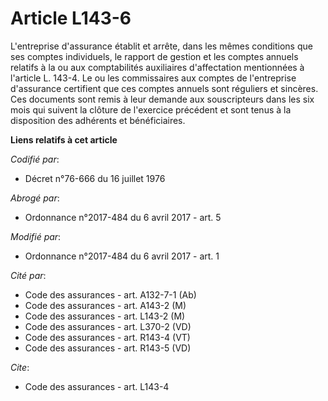 # Article L143-6

L'entreprise d'assurance établit et arrête, dans les mêmes conditions que ses comptes individuels, le rapport de gestion et
les comptes annuels relatifs à la ou aux comptabilités auxiliaires d'affectation mentionnées à l'article L. 143-4. Le ou les
commissaires aux comptes de l'entreprise d'assurance certifient que ces comptes annuels sont réguliers et sincères. Ces
documents sont remis à leur demande aux souscripteurs dans les six mois qui suivent la clôture de l'exercice précédent et
sont tenus à la disposition des adhérents et bénéficiaires.

**Liens relatifs à cet article**

_Codifié par_:

  - Décret n°76-666 du 16 juillet 1976

_Abrogé par_:

  - Ordonnance n°2017-484 du 6 avril 2017 - art. 5

_Modifié par_:

  - Ordonnance n°2017-484 du 6 avril 2017 - art. 1

_Cité par_:

  - Code des assurances - art. A132-7-1 (Ab)
  - Code des assurances - art. A143-2 (M)
  - Code des assurances - art. L143-2 (M)
  - Code des assurances - art. L370-2 (VD)
  - Code des assurances - art. R143-4 (VT)
  - Code des assurances - art. R143-5 (VD)

_Cite_:

  - Code des assurances - art. L143-4
